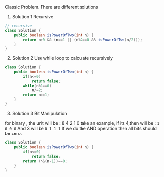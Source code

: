 Classic Problem.
There are different solutions

1. Solution 1 Recursive
``` Java
// recursive
class Solution {
    public boolean isPowerOfTwo(int n) {
        return n>0 && (n==1 || (n%2==0 && isPowerOfTwo(n/2)));
    }
}

```

2. Solution 2 Use while loop to calculate recursively

``` Java
class Solution {
    public boolean isPowerOfTwo(int n) {
        if(n<=0)
            return false;
        while(n%2==0)
            n/=2;
        return n==1;
    }
}

```

3. Solution 3 Bit Manipulation

for binary , the unit will be : 8 4 2 1 0
take an example, if its 4,then will be : `1 0 0 0`
And 3 will be `0 1 1 1`
If we do the AND operation then all bits should be zero.

```Java
class Solution {
    public boolean isPowerOfTwo(int n) {
        if(n<=0)
            return false;
        return (n&(n-1))==0;
    }
}
```